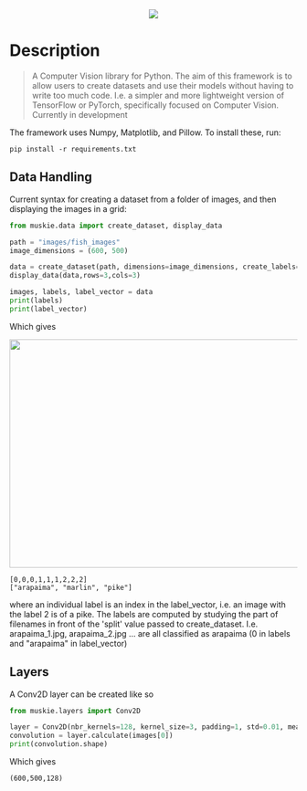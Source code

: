 <div align="center">
<img src="https://github.com/03axdov/muskie/assets/62298758/f3153aea-445f-4f09-a997-ad71f85f81f9">
</div>

# Description
> A Computer Vision library for Python. The aim of this framework is to allow users to create datasets and use their models without having to write too much code. I.e. a simpler and more lightweight version of TensorFlow or PyTorch, specifically focused on Computer Vision. Currently in development


The framework uses Numpy, Matplotlib, and Pillow. To install these, run:
```
pip install -r requirements.txt
```


## Data Handling
Current syntax for creating a dataset from a folder of images, and then displaying the images in a grid:
```python
from muskie.data import create_dataset, display_data

path = "images/fish_images"
image_dimensions = (600, 500)

data = create_dataset(path, dimensions=image_dimensions, create_labels=True, split="_") # returns (images, labels, label_vector)
display_data(data,rows=3,cols=3)

images, labels, label_vector = data
print(labels)
print(label_vector)
```
Which gives
<div align="center">
<img src="https://github.com/03axdov/muskie/assets/62298758/e0a5221b-d388-4f67-91d8-d9ea4b0950f1" width="600" height="400">
</div>

```
[0,0,0,1,1,1,2,2,2]
["arapaima", "marlin", "pike"]
```
where an individual label is an index in the label_vector, i.e. an image with the label 2 is of a pike. 
The labels are computed by studying the part of filenames in front of the 'split' value passed to create_dataset. I.e. arapaima_1.jpg, arapaima_2.jpg ... are all classified as arapaima (0 in labels and "arapaima" in label_vector)

## Layers
A Conv2D layer can be created like so
```python
from muskie.layers import Conv2D

layer = Conv2D(nbr_kernels=128, kernel_size=3, padding=1, std=0.01, mean=0.0)
convolution = layer.calculate(images[0])
print(convolution.shape)
```
Which gives
```
(600,500,128)
```
